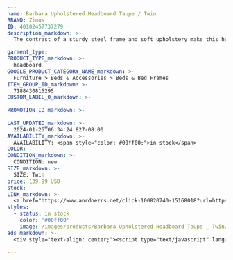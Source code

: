 ```yaml
---
name: Barbara Upholstered Headboard Taupe / Twin
BRAND: Zinus
ID: 40102457737279
description_markdown: >-
  The contrast of a sturdy steel frame and soft upholstery make this headboard a centerpiece in any bedroom. Designed with comfort in mind this headboard features high-density foam padding so you can sit up comfortably. Attach this headboard to our compack bed frame and bi-fold box spring combo for the perfect bed frame style.

garment_type:
PRODUCT_TYPE_markdown: >-
  headboard
GOOGLE_PRODUCT_CATEGORY_NAME_markdown: >-
  Furniture > Beds & Accessories > Beds & Bed Frames
ITEM_GROUP_ID_markdown: >-
  7188430815295
CUSTOM_LABEL_0_markdown: >-
  
PROMOTION_ID_markdown: >-
  
LAST_UPDATED_markdown: >-
  2024-01-25T06:34:24.827-08:00
AVAILABILITY_markdown: >-
  AVAILABILITY: <span style="color: #00ff00;">in stock</span>
COLOR:
CONDITION_markdown: >-
  CONDITION: new
SIZE_markdown: >-
  SIZE: Twin
price: 139.99 USD
stock: 
LINK_markdown: >-
  <a href="https://www.anrdoezrs.net/click-100820740-15168018?url=https%3A%2F%2Fwww.zinus.com%2Fproducts%2Fbarbara-upholstered-headboard%3Fvariant%3D40102457737279" target="_blank" style="display: inline-block; padding: 10px 20px; font-size: 16px; text-align: center; text-decoration: none; cursor: pointer; border: 1px solid #3498db; color: #3498db; background-color: #fff; border-radius: 5px; transition: background-color 0.3s;">Go to Product</a>
styles:
  - status: in stock
    color: '#00ff00'
    image: /images/products/Barbara Upholstered Headboard Taupe _ Twin/BUTTONTUFTEDTAUPEUPHSTDMETALHBT1.jpg
ads_markdown: >-
  <div style="text-align: center;"><script type="text/javascript" language="javascript" src="https://www.jdoqocy.com/placeholder-52269176?target=_top&mouseover=N"></script></div>

---
```

